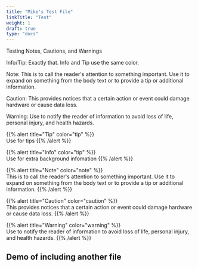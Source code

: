 ```yaml
---
title: "Mike's Test File"
linkTitle: "Test"
weight: 1
draft: true
type: "docs"
---
```



Testing Notes, Cautions, and Warnings

Info/Tip: Exactly that. Info and Tip use the same color.

Note: This is to call the reader's attention to something important. Use it to expand on something from the body text or to provide a tip or additional information.

Caution: This provides notices that a certain action or event could damage hardware or cause data loss.

Warning: Use to notify the reader of information to avoid loss of life, personal injury, and health hazards.

{{% alert title="Tip" color="tip" %}}  
Use for tips
{{% /alert %}}

{{% alert title="Info" color="tip" %}}  
Use for extra background infomation
{{% /alert %}}

{{% alert title="Note" color="note" %}}  
This is to call the reader's attention to something important. Use it to expand on something from the body text or to provide a tip or additional information.
{{% /alert %}}


{{% alert title="Caution" color="caution" %}}  
This provides notices that a certain action or event could damage hardware or cause data loss.
{{% /alert %}}


{{% alert title="Warning" color="warning" %}}  
Use to notify the reader of information to avoid loss of life, personal injury, and health hazards.
{{% /alert %}}





## Demo of including another file

